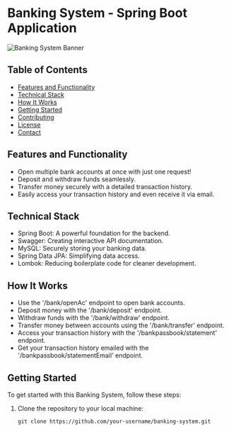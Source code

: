 
# Banking System - Spring Boot Application

![Banking System Banner](link-to-your-banner-image)

## Table of Contents

- [Features and Functionality](#features-and-functionality)
- [Technical Stack](#technical-stack)
- [How It Works](#how-it-works)
- [Getting Started](#getting-started)
- [Contributing](#contributing)
- [License](#license)
- [Contact](#contact)

## Features and Functionality

- Open multiple bank accounts at once with just one request!
- Deposit and withdraw funds seamlessly.
- Transfer money securely with a detailed transaction history.
- Easily access your transaction history and even receive it via email.

## Technical Stack

- Spring Boot: A powerful foundation for the backend.
- Swagger: Creating interactive API documentation.
- MySQL: Securely storing your banking data.
- Spring Data JPA: Simplifying data access.
- Lombok: Reducing boilerplate code for cleaner development.

## How It Works

- Use the '/bank/openAc' endpoint to open bank accounts.
- Deposit money with the '/bank/deposit' endpoint.
- Withdraw funds with the '/bank/withdraw' endpoint.
- Transfer money between accounts using the '/bank/transfer' endpoint.
- Access your transaction history with the '/bankpassbook/statement' endpoint.
- Get your transaction history emailed with the '/bankpassbook/statementEmail' endpoint.

## Getting Started

To get started with this Banking System, follow these steps:

1. Clone the repository to your local machine:

   ```shell
   git clone https://github.com/your-username/banking-system.git

